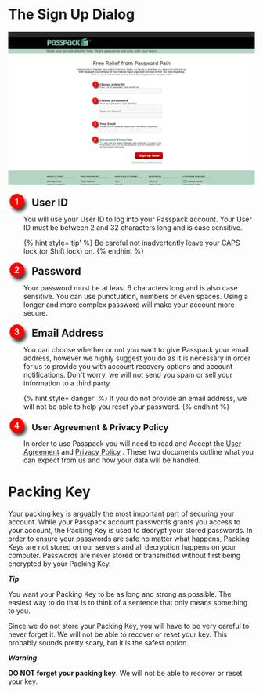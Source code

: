 # The Sign Up Dialog
![](/assets/login-dialog.png)

<!--- Start Step --->
<div>
  <img style="vertical-align:middle" src="/assets/Step 1.png">
  <span style="margin-top: 1.275em; margin-bottom: .85em; font-weight: 700; font-size: 1.5em;">
    <!-- Start Step Title ---------->
    User ID
    <!-- End Step Title ------------>
  </span>
</div>
<div style="margin-left: 2.25em; margin-bottom: 1em;">
  <!--- Start Step Body --->
  You will use your User ID to log into your Passpack account. Your User ID must be between 2 and 32 characters long and is case sensitive.

  {% hint style='tip' %}
  Be careful not inadvertently leave your CAPS lock (or Shift lock) on.
  {% endhint %}
  <!--- End Step Body --->
</div>
<!--- End Step --->
 
<!--- Start Step --->
<div>
  <img style="vertical-align:middle" src="/assets/Step 2.png">
  <span style="margin-top: 1.275em; margin-bottom: .85em; font-weight: 700; font-size: 1.5em;">
    <!--- Start Step Title --->
    Password
    <!--- End Step Title --->
  </span>
</div>
<div style="margin-left: 2.25em; margin-bottom: 1em;">
  <!--- Start Step Body --->
  Your password must be at least 6 characters long and is also case sensitive. You can use punctuation, numbers or even spaces. Using a longer and more complex password will make your account more secure.
  <!--- End Step Body --->
</div>
<!--- End Step --->


<!--- Start Step --->
<div>
  <img style="vertical-align:middle" src="/assets/Step 3.png">
  <span style="margin-top: 1.275em; margin-bottom: .85em; font-weight: 700; font-size: 1.5em;">
    <!--- Start Step Title --->
    Email Address
    <!--- End Step Title --->
  </span>
</div>
<div style="margin-left: 2.25em; margin-bottom: 1em;">
  <!--- Start Step Body --->
  You can choose whether or not you want to give Passpack your email address, however we highly suggest you do as it is necessary in order for us to provide you with account recovery options and account notifications. Don't worry, we will not send you spam or sell your information to a third party.
  
  {% hint style='danger' %}
  If you do not provide an email address, we will not be able to help you reset your password.
  {% endhint %}
  <!--- End Step Body --->
</div>
<!--- End Step --->




<div>
<img style="vertical-align:middle" src="/assets/Step 4.png">
<span style="margin-top: 1.275em; margin-bottom: .85em; font-weight: 700; font-size: 1.25em;">User Agreement & Privacy Policy</span>
</div>

<div style="margin-left: 2.25em; margin-bottom: 1em;">
In order to use Passpack you will need to read and Accept the <a href="https://www.passpack.com/en/legal/ua.php">User Agreement</a> and <a href="https://www.passpack.com/privacy/">Privacy Policy</a>
. These two documents outline what you can expect from us and how your data will be handled.
</div>
</div>

# Packing Key

Your packing key is arguably the most important part of securing your account. While your Passpack account passwords grants you access to your account, the Packing Key is used to decrypt your stored passwords. In order to ensure your passwords are safe no matter what happens, Packing Keys are not stored on our servers and all decryption happens on your computer. Passwords are never stored or transmitted without first being encrypted by your Packing Key.

<div class="alert alert-tip hints-alert">
<div class="hints-icon"><i class="fa fa-lg fa-lightbulb-o"> <strong>Tip</strong></i></div>
<div class="hints-container">
<p>You want your Packing Key to be as long and strong as possible. The easiest way to do that is to think of a sentence that only means something to you. </p>
</div>
</div>

Since we do not store your Packing Key, you will have to be very careful to never forget it. We will not be able to recover or reset your key. This probably sounds pretty scary, but it is the safest option.

<div class="alert alert-danger hints-alert">
<div class="hints-icon"><i class="fa fa-lg fa-warning"> <strong>Warning</strong></i></div>
<div class="hints-container">
<p><strong>DO NOT forget your packing key</strong>. We will not be able to recover or reset your key.</p>
</div>
</div>
